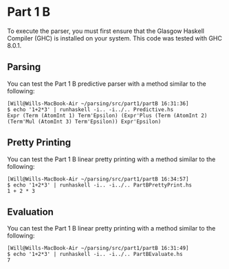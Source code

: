 # Part 1 B

To execute the parser, you must first ensure that the Glasgow Haskell Compiler
(GHC) is installed on your system. This code was tested with GHC 8.0.1.

## Parsing

You can test the Part 1 B predictive parser with a method similar to the
following:

```
[Will@Wills-MacBook-Air ~/parsing/src/part1/partB 16:31:36]
$ echo '1+2*3' | runhaskell -i.. -i../.. Predictive.hs
Expr (Term (AtomInt 1) Term'Epsilon) (Expr'Plus (Term (AtomInt 2) (Term'Mul (AtomInt 3) Term'Epsilon)) Expr'Epsilon)
```

## Pretty Printing

You can test the Part 1 B linear pretty printing with a method similar to the
following:

```
[Will@Wills-MacBook-Air ~/parsing/src/part1/partB 16:34:57]
$ echo '1+2*3' | runhaskell -i.. -i../.. PartBPrettyPrint.hs
1 + 2 * 3
```

## Evaluation

You can test the Part 1 B linear pretty printing with a method similar to the
following:

```
[Will@Wills-MacBook-Air ~/parsing/src/part1/partB 16:31:49]
$ echo '1+2*3' | runhaskell -i.. -i../.. PartBEvaluate.hs
7
```
